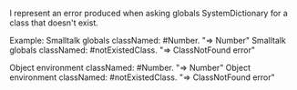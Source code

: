 I represent an error produced when asking globals SystemDictionary for a class that doesn't exist.

Example:
Smalltalk globals classNamed: #Number. "=> Number"
Smalltalk  globals classNamed: #notExistedClass. "=> ClassNotFound error"

Object environment classNamed: #Number. "=> Number"
Object environment classNamed: #notExistedClass. "=> ClassNotFound error"